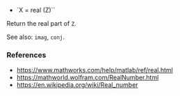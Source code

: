 * `X = real (Z)``

Return the real part of `Z`.

See also: `imag`, `conj`.

### References

* https://www.mathworks.com/help/matlab/ref/real.html
* https://mathworld.wolfram.com/RealNumber.html
* https://en.wikipedia.org/wiki/Real_number
